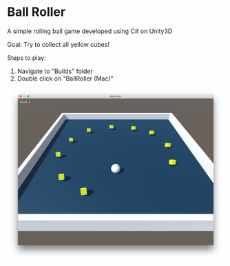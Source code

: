 # Ball Roller

A simple rolling ball game developed using C# on Unity3D

Goal:
Try to collect all yellow cubes!

Steps to play:
1. Navigate to "Builds" folder
2. Double click on "BallRoller (Mac)"

![alt text](screenshot.png)
